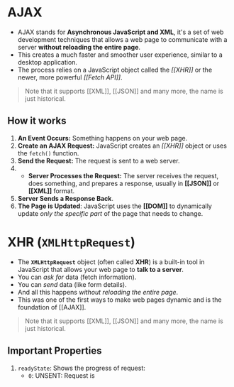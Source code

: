 # AJAX
- AJAX stands for **Asynchronous JavaScript and XML**, it's a set of web development techniques that allows a web page to communicate with a server **without reloading the entire page**.
- This creates a much faster and smoother user experience, similar to a desktop application.
- The process relies on a JavaScript object called the *[[XHR]]* or the newer, more powerful *[[Fetch API]]*.
> Note that it supports [[XML]], [[JSON]] and many more, the name is just historical.
## How it works
1. **An Event Occurs:** Something happens on your web page.
2. **Create an AJAX Request:** JavaScript creates an *[[XHR]]* object or uses the `fetch()` function.
3. **Send the Request:** The request is sent to a web server.
4. - **Server Processes the Request:** The server receives the request, does something, and prepares a response, usually in **[[JSON]]** or **[[XML]]** format.
5. **Server Sends a Response Back**.
6. **The Page is Updated**: JavaScript uses the **[[DOM]]** to dynamically update _only the specific part_ of the page that needs to change.
# XHR (`XMLHttpRequest`)
- The **`XMLHttpRequest`** object (often called **XHR**) is a built-in tool in JavaScript that allows your web page to **talk to a server**.
- You can *ask for* data (fetch information).
- You can *send* data (like form details).
- And all this happens *without reloading the entire page*.
- This was one of the first ways to make web pages dynamic and is the foundation of [[AJAX]].
> Note that it supports [[XML]], [[JSON]] and many more, the name is just historical.
## Important Properties
1. `readyState`: Shows the progress of request:
	- `0`: UNSENT: Request is 